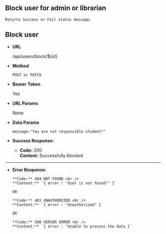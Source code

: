 **Block user for admin or librarian**
----
    Returns Success or Fail status message.

## Block user

* **URL**

  /api/users/block/${id}

* **Method**

  `POST or PATCH`

* **Bearer Token**

  Yes

* **URL Params**

  None

* **Data Params**

  `message:"You are not responsible student!"`

* **Success Response:**

    * **Code:** 200 <br/>
      **Content:** Successfully blocked

----



* **Error Response:**


      **Code:** 404 NOT FOUND <br />
      **Content:** `{ error : "User is not found!" }`

      OR

      **Code:** 401 UNAUTHORIZED <br />
      **Content:** `{ error : "Unauthorized" }`

      OR

      **Code:** 500 SERVER ERROR <br />
      **Content:** `{ error : "Unable to process the data }`
